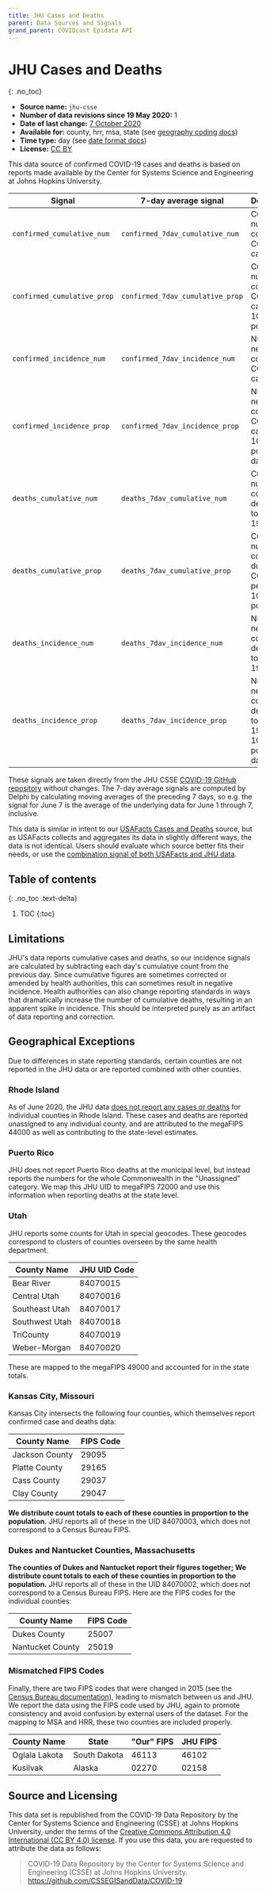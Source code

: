 ```yaml
---
title: JHU Cases and Deaths
parent: Data Sources and Signals
grand_parent: COVIDcast Epidata API
---
```


# JHU Cases and Deaths
{: .no_toc}

* **Source name:** `jhu-csse`
* **Number of data revisions since 19 May 2020:** 1
* **Date of last change:** [7 October 2020](../covidcast_changelog.md#jhu-csse)
* **Available for:** county, hrr, msa, state (see [geography coding docs](../covidcast_geography.md))
* **Time type:** day (see [date format docs](../covidcast_times.md))
* **License:** [CC BY](#source-and-licensing)

This data source of confirmed COVID-19 cases and deaths is based on reports made
available by the Center for Systems Science and Engineering at Johns Hopkins
University.

| Signal | 7-day average signal | Description |
| --- | --- | --- |
| `confirmed_cumulative_num` | `confirmed_7dav_cumulative_num` | Cumulative number of confirmed COVID-19 cases |
| `confirmed_cumulative_prop` | `confirmed_7dav_cumulative_prop` | Cumulative number of confirmed COVID-19 cases per 100,000 population |
| `confirmed_incidence_num` | `confirmed_7dav_incidence_num` | Number of new confirmed COVID-19 cases, daily |
| `confirmed_incidence_prop` | `confirmed_7dav_incidence_prop` | Number of new confirmed COVID-19 cases per 100,000 population, daily |
| `deaths_cumulative_num` | `deaths_7dav_cumulative_num` | Cumulative number of confirmed deaths due to COVID-19 |
| `deaths_cumulative_prop` | `deaths_7dav_cumulative_prop` | Cumulative number of confirmed due to COVID-19, per 100,000 population |
| `deaths_incidence_num` | `deaths_7dav_incidence_num` | Number of new confirmed deaths due to COVID-19, daily |
| `deaths_incidence_prop` | `deaths_7dav_incidence_prop` | Number of new confirmed deaths due to COVID-19 per 100,000 population, daily |

These signals are taken directly from the JHU CSSE [COVID-19 GitHub
repository](https://github.com/CSSEGISandData/COVID-19) without changes. The
7-day average signals are computed by Delphi by calculating moving averages of
the preceding 7 days, so e.g. the signal for June 7 is the average of the
underlying data for June 1 through 7, inclusive.

This data is similar in intent to our [USAFacts Cases and Deaths](usa-facts.md)
source, but as USAFacts collects and aggregates its data in slightly different
ways, the data is not identical. Users should evaluate which source better fits
their needs, or use the [combination signal of both USAFacts and JHU data](indicator-combination.md).

## Table of contents
{: .no_toc .text-delta}

1. TOC
{:toc}

## Limitations

JHU's data reports cumulative cases and deaths, so our incidence signals are
calculated by subtracting each day's cumulative count from the previous day.
Since cumulative figures are sometimes corrected or amended by health
authorities, this can sometimes result in negative incidence. Health authorities
can also change reporting standards in ways that dramatically increase the
number of cumulative deaths, resulting in an apparent spike in incidence. This
should be interpreted purely as an artifact of data reporting and correction.

## Geographical Exceptions

Due to differences in state reporting standards, certain counties are not
reported in the JHU data or are reported combined with other counties.

### Rhode Island

As of June 2020, the JHU data [does not report any cases or deaths](https://github.com/CSSEGISandData/COVID-19/issues/3165) for individual counties in Rhode Island. These cases and deaths are reported unassigned to any individual county, and are attributed to the megaFIPS 44000 as well as contributing to the state-level estimates.

### Puerto Rico

JHU does not report Puerto Rico deaths at the municipal level, but instead reports the numbers for the whole Commonwealth in the "Unassigned" category. We map this JHU UID to megaFIPS 72000 and use this information when reporting deaths at the state level.

### Utah

JHU reports some counts for Utah in special geocodes. These geocodes correspond to clusters of counties overseen by the same health department.

|County Name        |JHU UID Code   |
|-------------------|---------------|
|Bear River         |84070015       |
|Central Utah       |84070016       |
|Southeast Utah     |84070017       |
|Southwest Utah     |84070018       |
|TriCounty          |84070019       |
|Weber-Morgan       |84070020       |

These are mapped to the megaFIPS 49000 and accounted for in the state totals.

### Kansas City, Missouri

Kansas City intersects the following four counties, which themselves report confirmed case and deaths data:

|County Name        |FIPS Code      |
|-------------------|---------------|
|Jackson County     |29095          |
|Platte County      |29165          |
|Cass County        |29037          |
|Clay County        |29047          |

**We distribute count totals to each of these counties in proportion to the population.**  JHU reports all of these in the UID 84070003, which does not correspond to a Census Bureau FIPS.

### Dukes and Nantucket Counties, Massachusetts

**The counties of Dukes and Nantucket report their figures together; We distribute count totals to each of these counties in proportion to the population.**  JHU reports all of these in the UID 84070002, which does not correspond to a Census Bureau FIPS. Here are the FIPS codes for the individual counties:

|County Name        |FIPS Code      |
|-------------------|---------------|
|Dukes County       |25007          |
|Nantucket County   |25019          |

### Mismatched FIPS Codes

Finally, there are two FIPS codes that were changed in 2015 (see the [Census
Bureau
documentation](https://www.census.gov/programs-surveys/geography/technical-documentation/county-changes.html)),
leading to mismatch between us and JHU. We report the data using the FIPS code
used by JHU, again to promote consistency and avoid confusion by external users
of the dataset. For the mapping to MSA and HRR, these two counties are included
properly.

|County Name        |State          |"Our" FIPS         |JHU FIPS       |
|-------------------|---------------|-------------------|---------------|
|Oglala Lakota      |South Dakota   |46113              |46102          |
|Kusilvak           |Alaska         |02270              |02158          |

## Source and Licensing

This data set is republished from the COVID-19 Data Repository by the Center for
Systems Science and Engineering (CSSE) at Johns Hopkins University, under the
terms of the [Creative Commons Attribution 4.0 International (CC BY 4.0)
license](https://creativecommons.org/licenses/by/4.0/). If you use this data,
you are requested to attribute the data as follows:

> COVID-19 Data Repository by the Center for Systems Science and Engineering
> (CSSE) at Johns Hopkins University.
> <https://github.com/CSSEGISandData/COVID-19>

